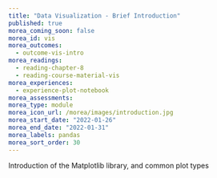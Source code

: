 ```yaml
---
title: "Data Visualization - Brief Introduction"
published: true
morea_coming_soon: false
morea_id: vis
morea_outcomes:
  - outcome-vis-intro
morea_readings:
  - reading-chapter-8
  - reading-course-material-vis
morea_experiences:
  - experience-plot-notebook
morea_assessments:
morea_type: module
morea_icon_url: /morea/images/introduction.jpg
morea_start_date: "2022-01-26"
morea_end_date: "2022-01-31"
morea_labels: pandas
morea_sort_order: 30
---
```


Introduction of the Matplotlib library, and common plot types